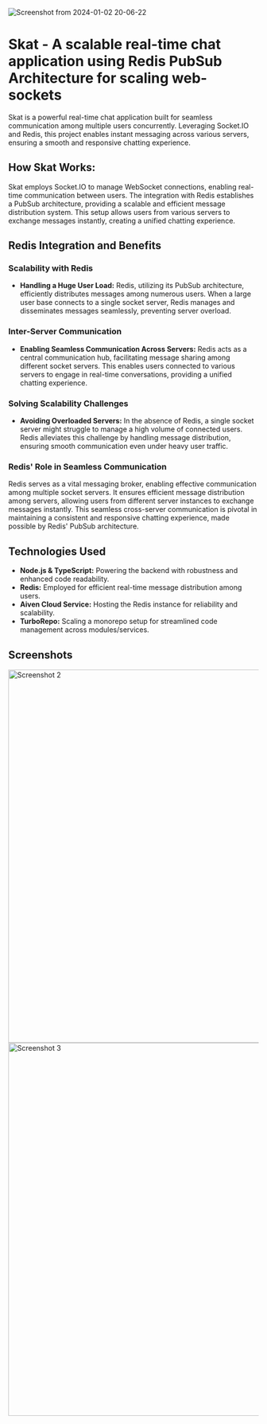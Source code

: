 ![Screenshot from 2024-01-02 20-06-22](https://github.com/aryans1319/skat/assets/72180855/6cf1e979-9bbc-4115-9489-030ff468d14f)
# Skat - A scalable real-time chat application using Redis PubSub Architecture for scaling web-sockets
Skat is a powerful real-time chat application built for seamless communication among multiple users concurrently. Leveraging Socket.IO and Redis, this project enables instant messaging across various servers, ensuring a smooth and responsive chatting experience.

## How Skat Works:
Skat employs Socket.IO to manage WebSocket connections, enabling real-time communication between users. The integration with Redis establishes a PubSub architecture, providing a scalable and efficient message distribution system. This setup allows users from various servers to exchange messages instantly, creating a unified chatting experience.

## Redis Integration and Benefits

### Scalability with Redis

- **Handling a Huge User Load:** Redis, utilizing its PubSub architecture, efficiently distributes messages among numerous users. When a large user base connects to a single socket server, Redis manages and disseminates messages seamlessly, preventing server overload.

### Inter-Server Communication

- **Enabling Seamless Communication Across Servers:** Redis acts as a central communication hub, facilitating message sharing among different socket servers. This enables users connected to various servers to engage in real-time conversations, providing a unified chatting experience.

### Solving Scalability Challenges

- **Avoiding Overloaded Servers:** In the absence of Redis, a single socket server might struggle to manage a high volume of connected users. Redis alleviates this challenge by handling message distribution, ensuring smooth communication even under heavy user traffic.

### Redis' Role in Seamless Communication

Redis serves as a vital messaging broker, enabling effective communication among multiple socket servers. It ensures efficient message distribution among servers, allowing users from different server instances to exchange messages instantly. This seamless cross-server communication is pivotal in maintaining a consistent and responsive chatting experience, made possible by Redis' PubSub architecture.

## Technologies Used

- **Node.js & TypeScript:** Powering the backend with robustness and enhanced code readability.
- **Redis:** Employed for efficient real-time message distribution among users.
- **Aiven Cloud Service:** Hosting the Redis instance for reliability and scalability.
- **TurboRepo:** Scaling a monorepo setup for streamlined code management across modules/services.

## Screenshots
<img src="https://github.com/aryans1319/skat/assets/72180855/dd236b3c-d451-4321-ae1b-a28cab524053" alt="Screenshot 2" width="750">
<img src="https://github.com/aryans1319/skat/assets/72180855/4b342afa-33b0-4997-8c4a-9383a54a095a" alt="Screenshot 3" width="750">